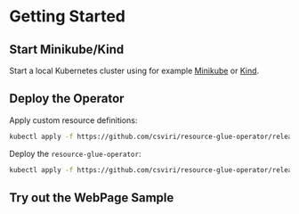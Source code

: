 # Getting Started

## Start Minikube/Kind

Start a local Kubernetes cluster using for example [Minikube](https://minikube.sigs.k8s.io/docs/start/) or [Kind](https://kind.sigs.k8s.io/docs/user/quick-start/#installation).

## Deploy the Operator

Apply custom resource definitions:

```bash
kubectl apply -f https://github.com/csviri/resource-glue-operator/releases/latest/download/glues.io.csviri.operator.resourceglue-v1.yml -f https://github.com/csviri/resource-glue-operator/releases/latest/download/glueoperators.io.csviri.operator.resourceglue-v1.yml
```

Deploy the `resource-glue-operator`:

```bash
kubectl apply -f https://github.com/csviri/resource-glue-operator/releases/latest/download/kubernetes.yml
```

## Try out the WebPage Sample



